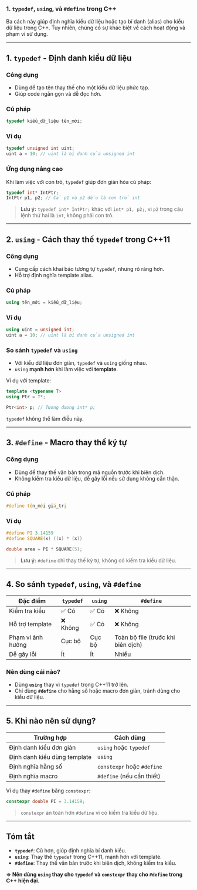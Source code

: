 ### **1. `typedef`, `using`, và `#define` trong C++**

Ba cách này giúp định nghĩa kiểu dữ liệu hoặc tạo bí danh (alias) cho kiểu dữ liệu trong C++. Tuy nhiên, chúng có sự khác biệt về cách hoạt động và phạm vi sử dụng.

---

## **1. `typedef` - Định danh kiểu dữ liệu**

### **Công dụng**

- Dùng để tạo tên thay thế cho một kiểu dữ liệu phức tạp.
- Giúp code ngắn gọn và dễ đọc hơn.

### **Cú pháp**

```cpp
typedef kiểu_dữ_liệu tên_mới;
```

### **Ví dụ**

```cpp
typedef unsigned int uint;
uint a = 10; // uint là bí danh của unsigned int
```

### **Ứng dụng nâng cao**

Khi làm việc với con trỏ, `typedef` giúp đơn giản hóa cú pháp:

```cpp
typedef int* IntPtr;
IntPtr p1, p2; // Cả p1 và p2 đều là con trỏ int
```

> **Lưu ý:** `typedef int* IntPtr;` khác với `int* p1, p2;`, vì `p2` trong câu lệnh thứ hai là `int`, không phải con trỏ.

---

## **2. `using` - Cách thay thế `typedef` trong C++11**

### **Công dụng**

- Cung cấp cách khai báo tương tự `typedef`, nhưng rõ ràng hơn.
- Hỗ trợ định nghĩa template alias.

### **Cú pháp**

```cpp
using tên_mới = kiểu_dữ_liệu;
```

### **Ví dụ**

```cpp
using uint = unsigned int;
uint a = 10; // uint là bí danh của unsigned int
```

### **So sánh `typedef` và `using`**

- Với kiểu dữ liệu đơn giản, `typedef` và `using` giống nhau.
- `using` **mạnh hơn** khi làm việc với **template**.

Ví dụ với template:

```cpp
template <typename T>
using Ptr = T*;

Ptr<int> p; // Tương đương int* p;
```

`typedef` không thể làm điều này.

---

## **3. `#define` - Macro thay thế ký tự**

### **Công dụng**

- Dùng để thay thế văn bản trong mã nguồn trước khi biên dịch.
- Không kiểm tra kiểu dữ liệu, dễ gây lỗi nếu sử dụng không cẩn thận.

### **Cú pháp**

```cpp
#define tên_mới giá_trị
```

### **Ví dụ**

```cpp
#define PI 3.14159
#define SQUARE(x) ((x) * (x))

double area = PI * SQUARE(5);
```

> **Lưu ý:** `#define` chỉ thay thế ký tự, không có kiểm tra kiểu dữ liệu.

---

## **4. So sánh `typedef`, `using`, và `#define`**

|Đặc điểm|`typedef`|`using`|`#define`|
|---|---|---|---|
|Kiểm tra kiểu|✅ Có|✅ Có|❌ Không|
|Hỗ trợ template|❌ Không|✅ Có|❌ Không|
|Phạm vi ảnh hưởng|Cục bộ|Cục bộ|Toàn bộ file (trước khi biên dịch)|
|Dễ gây lỗi|Ít|Ít|Nhiều|

### **Nên dùng cái nào?**

- Dùng **`using`** thay vì `typedef` trong C++11 trở lên.
- Chỉ dùng **`#define`** cho hằng số hoặc macro đơn giản, tránh dùng cho kiểu dữ liệu.

---

## **5. Khi nào nên sử dụng?**

|Trường hợp|Cách dùng|
|---|---|
|Định danh kiểu đơn giản|`using` hoặc `typedef`|
|Định danh kiểu dùng template|`using`|
|Định nghĩa hằng số|`constexpr` hoặc `#define`|
|Định nghĩa macro|`#define` (nếu cần thiết)|

Ví dụ thay `#define` bằng `constexpr`:

```cpp
constexpr double PI = 3.14159;
```

> `constexpr` an toàn hơn `#define` vì có kiểm tra kiểu dữ liệu.

---

## **Tóm tắt**

- **`typedef`**: Cũ hơn, giúp định nghĩa bí danh kiểu.
- **`using`**: Thay thế `typedef` trong C++11, mạnh hơn với template.
- **`#define`**: Thay thế văn bản trước khi biên dịch, không kiểm tra kiểu.

**=> Nên dùng `using` thay cho `typedef` và `constexpr` thay cho `#define` trong C++ hiện đại.**